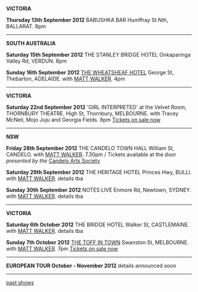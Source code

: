 

**VICTORIA**

**Thursday 13th September 2012**
BABUSHKA BAR
Humffray St Nth, BALLARAT.
8pm

* * * * *

**SOUTH AUSTRALIA**

**Saturday 15th September 2012**
THE STANLEY BRIDGE HOTEL
Onkaparinga Valley Rd, VERDUN.
8pm

**Sunday 16th September 2012**
[THE WHEATSHEAF HOTEL][94]
George St, Thebarton, ADELAIDE.
with [MATT WALKER][112].
4pm

* * * * *

**VICTORIA**

**Saturday 22nd September 2012**
'GIRL INTERPRETED' at the Velvet Room, THORNBURY THEATRE.
High St, Thornbury, MELBOURNE.
with Tracey McNeil, Mojo Juju and Georgia Fields.
8pm
[Tickets on sale now][113]

* * * * *

**NSW**

**Friday 28th September 2012**
THE CANDELO TOWN HALL
William St, CANDELO.
with [MATT WALKER][112].
7.30pm / Tickets available at the door
*presented by the* [Candelo Arts Society][115]

**Saturday 29th September 2012**
THE HERITAGE HOTEL
Princes Hwy, BULLI.
with [MATT WALKER][112].
details tba

**Sunday 30th September 2012**
NOTES LIVE
Enmore Rd, Newtown, SYDNEY.
with [MATT WALKER][112].
details tba

* * * * *

**VICTORIA**

**Saturday 6th October 2012**
THE BRIDGE HOTEL
Walker St, CASTLEMAINE.
with [MATT WALKER][112].
details tba

**Sunday 7th October 2012**
[THE TOFF IN TOWN][114]
Swanston St, MELBOURNE.
with [MATT WALKER][112].
7pm
[Tickets on sale now][114]

* * * * *

**EUROPEAN TOUR October - November 2012**
details announced soon

* * * * *

[past shows][archive]

[archive]: shows/archive/

[33.1]: contact/
[50]: http://northcotesocialclub.com/
[3.2]: http://www.thebasement.com.au/
[81]:  http://www.pietabrown.com
[88]: http://www.facebook.com/pages/Beetle-Bar/125772420775772
[89]: http://www.royalexchangenewcastle.com.au/
[90]: http://www.camelotlounge.com/
[90.1]: http://www.trybooking.com/RWU
[91]: http://www.clarendonguesthouse.com.au/
[93]: http://www.caravanmusic.com.au
[94]: http://wheatsheafhotel.com.au/gigs
[95]: http://www.bellaunion.com.au
[96]: http://www.jojosmithsoul.com/
[96.1]: http://www.myspace.com/sweetjeanmusic
[96.2]: http://www.myspace.com/jimdowling
[96.3]: http://www.ilonaharker.com
[96.4]: http://www.mardilumsden.com
[96.5]: http://www.theyearlings.net
[96.6]: http://www.theelliscollective.com
[96.7]: http://www.triplejunearthed.com/birdsandbelles
[96.8]: http://www.myspace.com/denhanrahan
[97]: http://www.hamishstuart.net/fr_home.cfm
[98]: http://venue505.com/
[99]: http://www.corinbank.com/
[99.1]: http://www.portfairyfolkfestival.com/
[100]: http://www.tamarvalleyfolkfestival.com/Home.html
[101]: http://www.bigtix.com.au/ProductDetails.aspx?productID=2083
[104]: http://www.carnivalofsuburbia.com
[105]: http://www.bellaunion.com.au/ticketing/show_535/
[106]: http://www.caravanmusic.com.au/gigs/pieta-brown/
[107]: http://www.trybooking.com/BCUB
[108]: http://www.moshtix.com.au/event.aspx?id=54131&ref=pietabrownpolishclub
[109]: http://www.starcourttheatre.com.au/shows
[110]: http://www.lonewolfpromotions.com/
[111]: http://thethornburytheatre.com/
[111.1]: http://thornburytheatre.oztix.com.au/default.aspx?Event=27515
[112]: http://www.mattwalker.com.au/
[112.1]: http://www.pbsfm.org.au/node/19074
[113]: http://thethornburytheatre.com/event/girl-interpreted-2012-feat-lucie-thorne-mojo-juju-georgia-fields-tracy-mcneil/
[114]: http://www.thetoffintown.com/shows/
[115]: http://www.cas.org.au
